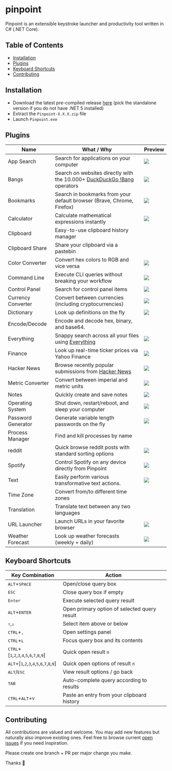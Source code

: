 # pinpoint

Pinpoint is an extensible keystroke launcher and productivity tool written in C# (.NET Core).

## Table of Contents

- [Installation](#installation)
- [Plugins](#plugins)
- [Keyboard Shortcuts](#keyboard-shortcuts)
- [Contributing](#contributing)

## Installation

- Download the latest pre-compiled release [here](https://github.com/dkgv/pinpoint/releases) (pick the standalone version if you do not have .NET 5 installed)
- Extract the `Pinpoint-X.X.X.zip` file
- Launch `Pinpoint.exe`

## Plugins

| Name               | What / Why                                                                                             | Preview                              |
| ------------------ | ------------------------------------------------------------------------------------------------------ | ------------------------------------ |
| App Search         | Search for applications on your computer                                                               | ![](https://i.imgur.com/O3BdrxM.png) |
| Bangs              | Search on websites directly with the 10.000+ [DuckDuckGo !Bang](https://duckduckgo.com/bang) operators | ![](https://i.imgur.com/pbF7sZB.png) |
| Bookmarks          | Search in bookmarks from your default browser (Brave, Chrome, Firefox)                                 | ![](https://i.imgur.com/M2qvYCs.png) |
| Calculator         | Calculate mathematical expressions instantly                                                           | ![](https://i.imgur.com/mtsthTj.png) |
| Clipboard          | Easy-to-use clipboard history manager                                                                  |                                      |
| Clipboard Share    | Share your clipboard via a pastebin                                                                    |                                      |
| Color Converter    | Convert hex colors to RGB and vice versa                                                               | ![](https://i.imgur.com/r1NmnZE.png) |
| Command Line       | Execute CLI queries without breaking your workflow                                                     | ![](https://i.imgur.com/tsPcp1l.png) |
| Control Panel      | Search for control panel items                                                                         | ![](https://i.imgur.com/GClOIaI.png) |
| Currency Converter | Convert between currencies (including cryptocurrencies)                                                | ![](https://i.imgur.com/XJUmMNT.png) |
| Dictionary         | Look up definitions on the fly                                                                         | ![](https://i.imgur.com/eokgopn.png) |
| Encode/Decode      | Encode and decode hex, binary, and base64.                                                             |                                      |
| Everything         | Snappy search across all your files using [Everything](https://www.voidtools.com/)                     | ![](https://i.imgur.com/rhovLIX.png) |
| Finance            | Look up real-time ticker prices via Yahoo Finance                                                      | ![](https://i.imgur.com/dXSv6aQ.png) |
| Hacker News        | Browse recently popular submissions from [Hacker News](https://news.ycombinator.com/)                  | ![](https://i.imgur.com/neQd1nv.png) |
| Metric Converter   | Convert between imperial and metric units                                                              | ![](https://i.imgur.com/OqOwZNY.png) |
| Notes              | Quickly create and save notes                                                                          | ![](https://i.imgur.com/foFfxtv.png) |
| Operating System   | Shut down, restart/reboot, and sleep your computer                                                     | ![](https://i.imgur.com/5GwwQBg.png) |
| Password Generator | Generate variable length passwords on the fly                                                          | ![](https://i.imgur.com/zonNyXo.png) |
| Process Manager    | Find and kill processes by name                                                                        |                                      |
| reddit             | Quick browse reddit posts with standard sorting options                                                | ![](https://i.imgur.com/sViePHZ.png) |
| Spotify            | Control Spotify on any device directly from Pinpoint                                                   | ![](https://i.imgur.com/Ol8dBI4.png) |
| Text               | Easily perform various transformative text actions.                                                    | ![](https://i.imgur.com/FbCQXXX.png) |
| Time Zone          | Convert from/to different time zones                                                                   |                                      |
| Translation        | Translate text between any two languages                                                               |                                      |
| URL Launcher       | Launch URLs in your favorite browser                                                                   | ![](https://i.imgur.com/faRe3zd.png) |
| Weather Forecast   | Look up weather forecasts (weekly + daily)                                                             | ![](https://i.imgur.com/OC4RBgr.png) |

## Keyboard Shortcuts

| Key Combination                                                                                                                        | Action                                       |
| -------------------------------------------------------------------------------------------------------------------------------------- | -------------------------------------------- |
| <kbd>ALT</kbd>+<kbd>SPACE</kbd>                                                                                                        | Open/close query box                         |
| <kbd>ESC</kbd>                                                                                                                         | Close query box if empty                     |
| <kbd>Enter</kbd>                                                                                                                       | Execute selected query result                |
| <kbd>ALT</kbd>+<kbd>ENTER</kbd>                                                                                                        | Open primary option of selected query result |
| <kbd>↑</kbd>,<kbd>↓</kbd>                                                                                                              | Select item above or below                   |
| <kbd>CTRL</kbd>+<kbd>,</kbd>                                                                                                           | Open settings panel                          |
| <kbd>CTRL</kbd>+<kbd>L</kbd>                                                                                                           | Focus query box and its contents             |
| <kbd>CTRL</kbd>+[<kbd>1</kbd>,<kbd>2</kbd>,<kbd>3</kbd>,<kbd>4</kbd>,<kbd>5</kbd>,<kbd>6</kbd>,<kbd>7</kbd>,<kbd>8</kbd>,<kbd>9</kbd>] | Quick open result `n`                        |
| <kbd>ALT</kbd>+[<kbd>1</kbd>,<kbd>2</kbd>,<kbd>3</kbd>,<kbd>4</kbd>,<kbd>5</kbd>,<kbd>6</kbd>,<kbd>7</kbd>,<kbd>8</kbd>,<kbd>9</kbd>]  | Quick open options of result `n`             |
| <kbd>ALT</kbd>/<kbd>ESC</kbd>                                                                                                          | View result options / go back                |
| <kbd>TAB</kbd>                                                                                                                         | Auto-complete query according to results     |
| <kbd>CTRL</kbd>+<kbd>ALT</kbd>+<kbd>V</kbd>                                                                                            | Paste an entry from your clipboard history   |

## Contributing

All contributions are valued and welcome. You may add new features but naturally also improve existing ones. Feel free to browse current [open issues](https://github.com/dkgv/pinpoint/issues?q=is%3Aissue+is%3Aopen+sort%3Aupdated-desc) if you need inspiration.

Please create one branch + PR per major change you make.

Thanks 🙏
